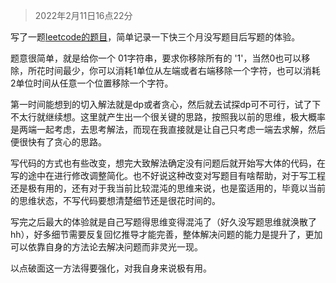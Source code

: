 > 2022年2月11日16点22分

写了一题[leetcode的题目](https://leetcode-cn.com/contest/weekly-contest-279/problems/minimum-time-to-remove-all-cars-containing-illegal-goods/)，简单记录一下快三个月没写题目后写题的体验。

题意很简单，就是给你一个 01字符串，要求你移除所有的 '1'，当然0也可以移除，所花时间最少，你可以消耗1单位从左端或者右端移除一个字符，也可以消耗2单位时间从任意一个位置移除一个字符。



第一时间能想到的切入解法就是dp或者贪心，然后就去试探dp可不可行，试了下不太行就继续想。这里就产生出一个很关键的思路，按照我以前的思维，极大概率是两端一起考虑，去思考解法，而现在我直接就是让自己只考虑一端去求解，然后便很快有了贪心的思路。

写代码的方式也有些改变，想完大致解法确定没有问题后就开始写大体的代码，在写的途中在进行修改调整简化。也不好说这种改变对写题目有啥帮助，对于写工程还是极有用的，还有对于我当前比较混沌的思维来说，也是蛮适用的，毕竟以当前的思维状态，不写代码要想清楚细节还是很花时间的。



写完之后最大的体验就是自己写题得思维变得混沌了（好久没写题思维就涣散了hh），好多细节需要反复回忆推导才能完善，整体解决问题的能力是提升了，更加可以依靠自身的方法论去解决问题而非灵光一现。

以点破面这一方法得要强化，对我自身来说极有用。